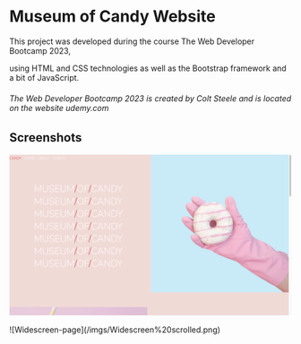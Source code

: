 # Museum of Candy Website

This project was developed during the course The Web Developer Bootcamp 2023, 

using HTML and CSS technologies as well as the Bootstrap framework and a bit of JavaScript.

###### The Web Developer Bootcamp 2023 is created by Colt Steele and is located on the website udemy.com

## Screenshots

![Widescreen-top](/imgs/Widescreen.png)
<div></div>
![Widescreen-page](/imgs/Widescreen%20scrolled.png)
